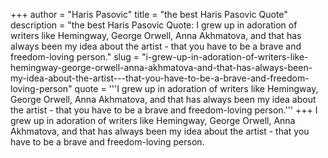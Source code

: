 +++
author = "Haris Pasovic"
title = "the best Haris Pasovic Quote"
description = "the best Haris Pasovic Quote: I grew up in adoration of writers like Hemingway, George Orwell, Anna Akhmatova, and that has always been my idea about the artist - that you have to be a brave and freedom-loving person."
slug = "i-grew-up-in-adoration-of-writers-like-hemingway-george-orwell-anna-akhmatova-and-that-has-always-been-my-idea-about-the-artist---that-you-have-to-be-a-brave-and-freedom-loving-person"
quote = '''I grew up in adoration of writers like Hemingway, George Orwell, Anna Akhmatova, and that has always been my idea about the artist - that you have to be a brave and freedom-loving person.'''
+++
I grew up in adoration of writers like Hemingway, George Orwell, Anna Akhmatova, and that has always been my idea about the artist - that you have to be a brave and freedom-loving person.
